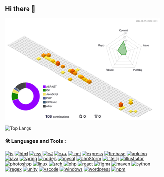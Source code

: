 ## Hi there 👋

![](./profile-3d-contrib/profile-green-animate.svg)

![Top Langs](https://github-readme-stats.vercel.app/api/top-langs/?username=Scr1my&theme=tokyonight)

### :hammer_and_wrench: Languages and Tools :

[![js][js-logo]][js-link]
[![html][html-logo]][html-link]
[![css][css-logo]][css-link]
[![c#][c#-logo]][c#-link]
[![c++][c-plus-plus-logo]][c-plus-plus-link]
[![.net][dotnet-logo]][dotnet-link]
[![express][express-logo]][express-link]
[![firebase][firebase-logo]][firebase-link]
[![arduino][arduino-logo]][arduino-link]
[![java][java-logo]][java-link]
[![spring][spring-logo]][spring-link]
[![nodejs][nodejs-logo]][nodejs-link]
[![mysql][mysql-logo]][mysql-link]
[![phpStorm][phpstorm-logo]][phpstorm-link]
[![intellij][intellij-logo]][intellij-link]
[![illustrator][illustrator-logo]][illustrator-link]
[![photoshop][photoshop-logo]][photoshop-link]
[![linux][linux-logo]][linux-link]
[![arch][arch-logo]][arch-link]
[![php][php-logo]][php-link]
[![react][react-logo]][react-link]
[![figma][figma-logo]][figma-link]
[![maven][maven-logo]][maven-link]
[![python][python-logo]][python-link]
[![regex][regex-logo]][regex-link]
[![unity][unity-logo]][unity-link]
[![vscode][vscode-logo]][vscode-link]
[![windows][windows-logo]][windows-link]
[![wordpress][wordpress-logo]][wordpress-link]
[![npm][npm-logo]][npm-link]

[js-logo]: https://skillicons.dev/icons?i=js
[js-link]: https://developer.mozilla.org/en-US/docs/Web/JavaScript

[html-logo]: https://skillicons.dev/icons?i=html
[html-link]: https://developer.mozilla.org/en-US/docs/Web/HTML

[css-logo]: https://skillicons.dev/icons?i=css
[css-link]: https://developer.mozilla.org/en-US/docs/Web/CSS

[c#-logo]: https://skillicons.dev/icons?i=cs
[c#-link]: https://learn.microsoft.com/it-it/dotnet/csharp

[c-plus-plus-logo]: https://skillicons.dev/icons?i=cpp
[c-plus-plus-link]: https://learn.microsoft.com/en-us/cpp/cpp

[dotnet-logo]: https://skillicons.dev/icons?i=dotnet
[dotnet-link]: https://dotnet.microsoft.com/en-us

[express-logo]: https://skillicons.dev/icons?i=express
[express-link]: https://expressjs.com

[firebase-logo]: https://skillicons.dev/icons?i=firebase
[firebase-link]: https://firebase.google.com

[arduino-logo]: https://skillicons.dev/icons?i=arduino
[arduino-link]: https://www.arduino.cc

[java-logo]: https://skillicons.dev/icons?i=java
[java-link]: https://www.java.com

[spring-logo]: https://skillicons.dev/icons?i=spring
[spring-link]: https://spring.io

[nodejs-logo]: https://skillicons.dev/icons?i=nodejs
[nodejs-link]: https://nodejs.org

[mysql-logo]: https://skillicons.dev/icons?i=mysql
[mysql-link]: https://www.mysql.com

[phpstorm-logo]: https://skillicons.dev/icons?i=phpstorm
[phpstorm-link]: https://www.jetbrains.com/phpstorm

[intellij-logo]: https://skillicons.dev/icons?i=idea
[intellij-link]: https://www.jetbrains.com/idea

[illustrator-logo]: https://skillicons.dev/icons?i=ai
[illustrator-link]: https://www.adobe.com/products/illustrator.html

[photoshop-logo]: https://skillicons.dev/icons?i=ps
[photoshop-link]: https://www.adobe.com/products/photoshop.html

[linux-logo]: https://skillicons.dev/icons?i=linux
[linux-link]: https://www.linux.it

[arch-logo]: https://skillicons.dev/icons?i=arch
[arch-link]: https://archlinux.org

[php-logo]: https://skillicons.dev/icons?i=php
[php-link]: https://www.php.net

[react-logo]: https://skillicons.dev/icons?i=react
[react-link]: https://react.dev

[figma-logo]: https://skillicons.dev/icons?i=figma
[figma-link]: https://www.figma.com

[maven-logo]: https://skillicons.dev/icons?i=maven
[maven-link]: https://maven.apache.org

[python-logo]: https://skillicons.dev/icons?i=py
[python-link]: https://www.python.org

[regex-logo]: https://skillicons.dev/icons?i=regex
[regex-link]: https://regexr.com

[unity-logo]: https://skillicons.dev/icons?i=unity
[unity-link]: https://unity.com

[vscode-logo]: https://skillicons.dev/icons?i=vscode
[vscode-link]: https://code.visualstudio.com

[windows-logo]: https://skillicons.dev/icons?i=windows
[windows-link]: https://www.microsoft.com/windows

[wordpress-logo]: https://skillicons.dev/icons?i=wordpress
[wordpress-link]: https://wordpress.com

[npm-logo]: https://skillicons.dev/icons?i=npm
[npm-link]: https://www.npmjs.com


<!--
**Scr1my/Scr1my** is a ✨ _special_ ✨ repository because its `README.md` (this file) appears on your GitHub profile.

Here are some ideas to get you started:

- 🔭 I’m currently working on ...
- 🌱 I’m currently learning ...
- 👯 I’m looking to collaborate on ...
- 🤔 I’m looking for help with ...
- 💬 Ask me about ...
- 📫 How to reach me: ...
- 😄 Pronouns: ...
- ⚡ Fun fact: ...
-->
